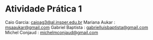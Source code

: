 # Atividade Prática 1

Caio Garcia: caioag3@al.insper.edu.br
Mariana Aukar : msaaukar@gmail.com
Gabriel Baptista : gabrielluisbaptista@gmail.com
Michel Conjaud : michelmconjaud@gmail.com
